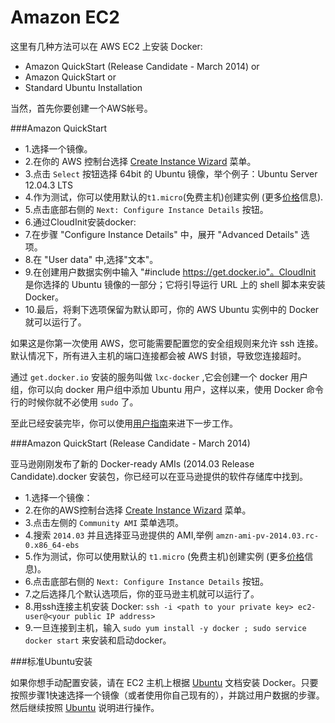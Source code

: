 Amazon EC2
===

这里有几种方法可以在 AWS EC2 上安装 Docker:

- Amazon QuickStart (Release Candidate - March 2014) or
- Amazon QuickStart or
- Standard Ubuntu Installation

当然，首先你要创建一个AWS帐号。

###Amazon QuickStart

 + 1.选择一个镜像。
 + 2.在你的 AWS 控制台选择 [Create Instance Wizard](https://console.aws.amazon.com/ec2/v2/home?#LaunchInstanceWizard: "Create Instance Wizard") 菜单。
 + 3.点击 `Select` 按钮选择 64bit 的 Ubuntu 镜像，举个例子：Ubuntu Server 12.04.3 LTS
 + 4.作为测试，你可以使用默认的`t1.micro`(免费主机)创建实例 (更多[价格](http://aws.amazon.com/ec2/pricing/)信息).
 + 5.点击底部右侧的 `Next: Configure Instance Details` 按钮。
 + 6.通过CloudInit安装docker:
 + 7.在步骤 "Configure Instance Details" 中，展开 "Advanced Details" 选项。
 + 8.在 "User data" 中,选择"文本"。
 + 9.在创建用户数据实例中输入 "#include https://get.docker.io"。CloudInit 是你选择的 Ubuntu 镜像的一部分；它将引导运行 URL 上的 shell 脚本来安装 Docker。
 + 10.最后，将剩下选项保留为默认即可，你的 AWS Ubuntu 实例中的 Docker 就可以运行了。
 
如果这是你第一次使用 AWS，您可能需要配置您的安全组规则来允许 ssh 连接。
默认情况下，所有进入主机的端口连接都会被 AWS 封锁，导致您连接超时。

通过 `get.docker.io` 安装的服务叫做 `lxc-docker` ,它会创建一个 docker 用户组，你可以向 docker 用户组中添加 Ubuntu 用户，这样以来，使用 Docker 命令行的时候你就不必使用 `sudo` 了。

至此已经安装完毕，你可以使用[用户指南](../userguide/README.md)来进下一步工作。

###Amazon QuickStart (Release Candidate - March 2014)

亚马逊刚刚发布了新的 Docker-ready AMIs (2014.03 Release Candidate).docker 安装包，你已经可以在亚马逊提供的软件存储库中找到。

 + 1.选择一个镜像：
 + 2.在你的AWS控制台选择 [Create Instance Wizard](https://console.aws.amazon.com/ec2/v2/home?#LaunchInstanceWizard: "Create Instance Wizard") 菜单。
 + 3.点击左侧的 `Community AMI` 菜单选项。
 + 4.搜索 `2014.03` 并且选择亚马逊提供的 AMI,举例 `amzn-ami-pv-2014.03.rc-0.x86_64-ebs`
 + 5.作为测试，你可以使用默认的 `t1.micro` (免费主机)创建实例 (更多[价格](http://aws.amazon.com/ec2/pricing/)信息)。
 + 6.点击底部右侧的 `Next: Configure Instance Details` 按钮。
 + 7.之后选择几个默认选项后，你的亚马逊主机就可以运行了。
 + 8.用ssh连接主机安装 Docker: `ssh -i <path to your private key> ec2-user@<your public IP address>`
 + 9.一旦连接到主机，输入 `sudo yum install -y docker ; sudo service docker start` 来安装和启动docker。

###标准Ubuntu安装

如果你想手动配置安装，请在 EC2 主机上根据 [Ubuntu](ubuntu.md) 文档安装 Docker。只要按照步骤1快速选择一个镜像（或者使用你自己现有的），并跳过用户数据的步骤。然后继续按照 [Ubuntu](ubuntu.md) 说明进行操作。


